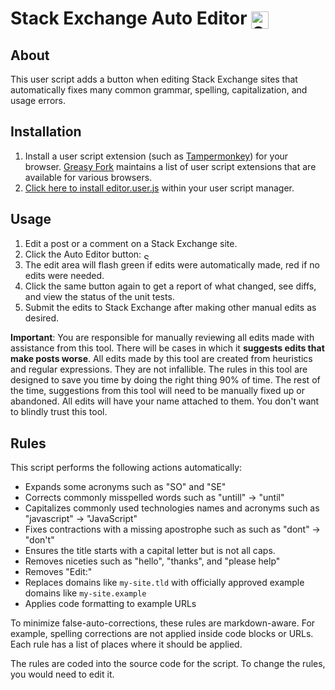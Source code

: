 # Stack Exchange Auto Editor <img alt="Stack Exchange Auto Editor Logo" src="https://i.imgur.com/79qYzkQ.png" style="width:1em;height:1em;vertical-align:sub">

## About

This user script adds a button when editing Stack Exchange sites that automatically fixes many common grammar, spelling, capitalization, and usage errors.

## Installation

1. Install a user script extension (such as [Tampermonkey](https://www.tampermonkey.net/)) for your browser. [Greasy Fork](https://greasyfork.org/en) maintains a list of user script extensions that are available for various browsers.
2. [Click here to install editor.user.js](https://github.com/stephenostermiller/Stack-Exchange-Auto-Editor/raw/master/editor.user.js) within your user script manager.

## Usage

1. Edit a post or a comment on a Stack Exchange site.
1. Click the Auto Editor button: <img alt="Stack Exchange Auto Editor Logo" src="https://i.imgur.com/79qYzkQ.png" style="width:.75em;height:.75em;vertical-align:sub">
1. The edit area will flash green if edits were automatically made, red if no edits were needed.
1. Click the same button again to get a report of what changed, see diffs, and view the status of the unit tests.
1. Submit the edits to Stack Exchange after making other manual edits as desired.

**Important**: You are responsible for manually reviewing all edits made with assistance from this tool. There will be cases in which it **suggests edits that make posts worse**. All edits made by this tool are created from heuristics and regular expressions. They are not infallible. The rules in this tool are designed to save you time by doing the right thing 90% of time. The rest of the time, suggestions from this tool will need to be manually fixed up or abandoned. All edits will have your name attached to them. You don't want to blindly trust this tool.

## Rules

This script performs the following actions automatically:

 - Expands some acronyms such as "SO" and "SE"
 - Corrects commonly misspelled words such as "untill" → "until"
 - Capitalizes commonly used technologies names and acronyms such as "javascript" → "JavaScript"
 - Fixes contractions with a missing apostrophe such as  such as "dont" → "don't"
 - Ensures the title starts with a capital letter but is not all caps.
 - Removes niceties such as "hello", "thanks", and "please help"
 - Removes "Edit:"
 - Replaces domains like `my-site.tld` with officially approved example domains like `my-site.example`
 - Applies code formatting to example URLs

To minimize false-auto-corrections, these rules are markdown-aware. For example, spelling corrections are not applied inside code blocks or URLs. Each rule has a list of places where it should be applied.

The rules are coded into the source code for the script. To change the rules, you would need to edit it.
